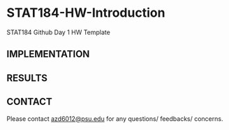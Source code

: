 # STAT184-HW-Introduction
 STAT184 Github Day 1 HW Template
 ## IMPLEMENTATION

## RESULTS

## CONTACT
Please contact azd6012@psu.edu for any questions/ feedbacks/ concerns.